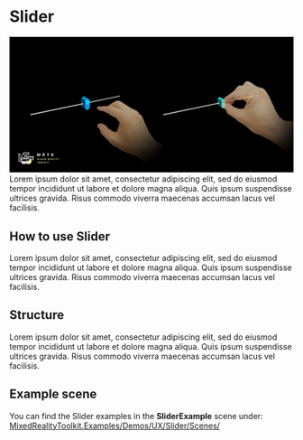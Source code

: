 # Slider
![](../Documentation/Images/Slider/MRTK_UX_Slider_Main.jpg)
Lorem ipsum dolor sit amet, consectetur adipiscing elit, sed do eiusmod tempor incididunt ut labore et dolore magna aliqua. Quis ipsum suspendisse ultrices gravida. Risus commodo viverra maecenas accumsan lacus vel facilisis. 

## How to use Slider

Lorem ipsum dolor sit amet, consectetur adipiscing elit, sed do eiusmod tempor incididunt ut labore et dolore magna aliqua. Quis ipsum suspendisse ultrices gravida. Risus commodo viverra maecenas accumsan lacus vel facilisis. 

## Structure

Lorem ipsum dolor sit amet, consectetur adipiscing elit, sed do eiusmod tempor incididunt ut labore et dolore magna aliqua. Quis ipsum suspendisse ultrices gravida. Risus commodo viverra maecenas accumsan lacus vel facilisis. 

## Example scene
You can find the Slider examples in the **SliderExample** scene under:
[MixedRealityToolkit.Examples/Demos/UX/Slider/Scenes/](/Assets/MixedRealityToolkit.Examples/Demos/UX/Slider/Scenes)
